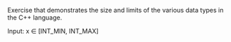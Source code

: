 Exercise that demonstrates the size and limits of the various data types in the C++ language.

Input: <x>
x ∈ [INT_MIN, INT_MAX]
